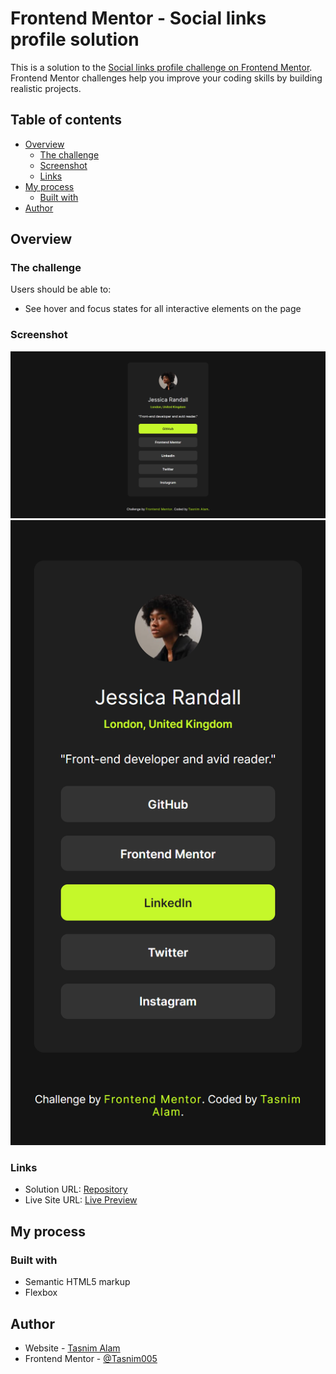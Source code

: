 # Frontend Mentor - Social links profile solution

This is a solution to the [Social links profile challenge on Frontend Mentor](https://www.frontendmentor.io/challenges/social-links-profile-UG32l9m6dQ). Frontend Mentor challenges help you improve your coding skills by building realistic projects. 

## Table of contents

- [Overview](#overview)
  - [The challenge](#the-challenge)
  - [Screenshot](#screenshot)
  - [Links](#links)
- [My process](#my-process)
  - [Built with](#built-with)
- [Author](#author)


## Overview

### The challenge

Users should be able to:

- See hover and focus states for all interactive elements on the page

### Screenshot

![](assets/images/desktop-preview.png)
![](assets/images/mobile.png)


### Links

- Solution URL: [Repository](https://github.com/Tasnim005/Social-Links-Profile)
- Live Site URL: [Live Preview](https://tasnim005.github.io/Social-Links-Profile/#)

## My process

### Built with

- Semantic HTML5 markup
- Flexbox


## Author

- Website - [Tasnim Alam](https://github.com/Tasnim005)
- Frontend Mentor - [@Tasnim005](https://www.frontendmentor.io/profile/Tasnim005)
